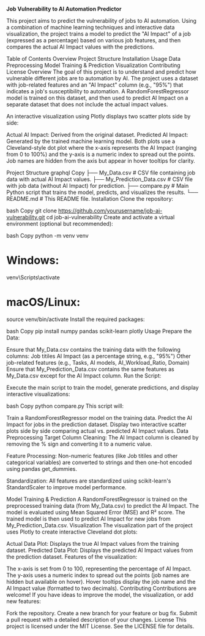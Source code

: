 **Job Vulnerability to AI Automation Predictor**

This project aims to predict the vulnerability of jobs to AI automation. Using a combination of machine learning techniques and interactive data visualization, the project trains a model to predict the "AI Impact" of a job (expressed as a percentage) based on various job features, and then compares the actual AI Impact values with the predictions.

Table of Contents
Overview
Project Structure
Installation
Usage
Data Preprocessing
Model Training & Prediction
Visualization
Contributing
License
Overview
The goal of this project is to understand and predict how vulnerable different jobs are to automation by AI. The project uses a dataset with job-related features and an "AI Impact" column (e.g., "95%") that indicates a job's susceptibility to automation. A RandomForestRegressor model is trained on this dataset, and then used to predict AI Impact on a separate dataset that does not include the actual impact values.

An interactive visualization using Plotly displays two scatter plots side by side:

Actual AI Impact: Derived from the original dataset.
Predicted AI Impact: Generated by the trained machine learning model.
Both plots use a Cleveland-style dot plot where the x-axis represents the AI Impact (ranging from 0 to 100%) and the y-axis is a numeric index to spread out the points. Job names are hidden from the axis but appear in hover tooltips for clarity.

Project Structure
graphql
Copy
├── My_Data.csv                # CSV file containing job data with actual AI Impact values.
├── My_Prediction_Data.csv     # CSV file with job data (without AI Impact) for prediction.
├── compare.py                 # Main Python script that trains the model, predicts, and visualizes the results.
└── README.md                  # This README file.
Installation
Clone the repository:

bash
Copy
git clone https://github.com/yourusername/job-ai-vulnerability.git
cd job-ai-vulnerability
Create and activate a virtual environment (optional but recommended):

bash
Copy
python -m venv venv
# Windows:
venv\Scripts\activate
# macOS/Linux:
source venv/bin/activate
Install the required packages:

bash
Copy
pip install numpy pandas scikit-learn plotly
Usage
Prepare the Data:

Ensure that My_Data.csv contains the training data with the following columns:
Job titiles
AI Impact (as a percentage string, e.g., "95%")
Other job-related features (e.g., Tasks, AI models, AI_Workload_Ratio, Domain)
Ensure that My_Prediction_Data.csv contains the same features as My_Data.csv except for the AI Impact column.
Run the Script:

Execute the main script to train the model, generate predictions, and display interactive visualizations:

bash
Copy
python compare.py
This script will:

Train a RandomForestRegressor model on the training data.
Predict the AI Impact for jobs in the prediction dataset.
Display two interactive scatter plots side by side comparing actual vs. predicted AI Impact values.
Data Preprocessing
Target Column Cleaning:
The AI Impact column is cleaned by removing the % sign and converting it to a numeric value.

Feature Processing:
Non-numeric features (like Job titiles and other categorical variables) are converted to strings and then one-hot encoded using pandas get_dummies.

Standardization:
All features are standardized using scikit-learn's StandardScaler to improve model performance.

Model Training & Prediction
A RandomForestRegressor is trained on the preprocessed training data (from My_Data.csv) to predict the AI Impact.
The model is evaluated using Mean Squared Error (MSE) and R² score.
The trained model is then used to predict AI Impact for new jobs from My_Prediction_Data.csv.
Visualization
The visualization part of the project uses Plotly to create interactive Cleveland dot plots:

Actual Data Plot:
Displays the true AI Impact values from the training dataset.
Predicted Data Plot:
Displays the predicted AI Impact values from the prediction dataset.
Features of the visualization:

The x-axis is set from 0 to 100, representing the percentage of AI Impact.
The y-axis uses a numeric index to spread out the points (job names are hidden but available on hover).
Hover tooltips display the job name and the AI Impact value (formatted to two decimals).
Contributing
Contributions are welcome! If you have ideas to improve the model, the visualization, or add new features:

Fork the repository.
Create a new branch for your feature or bug fix.
Submit a pull request with a detailed description of your changes.
License
This project is licensed under the MIT License. See the LICENSE file for details.
